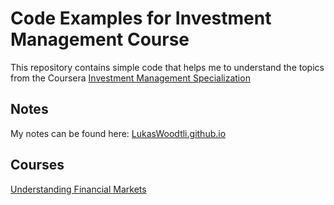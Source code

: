 Code Examples for Investment Management Course
==============================================

This repository contains simple code that helps
me to understand the topics from the Coursera
[Investment Management Specialization](https://www.coursera.org/specializations/investment-management)


Notes
-----

My notes can be found here: [LukasWoodtli.github.io](http://lukaswoodtli.github.io/investment_management_coursera_specialization.html)


Courses
-------

[Understanding Financial Markets](https://www.coursera.org/learn/understanding-financial-markets)


